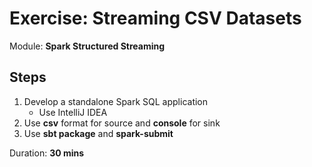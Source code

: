 # Exercise: Streaming CSV Datasets

Module: **Spark Structured Streaming**

## Steps

1. Develop a standalone Spark SQL application
    * Use IntelliJ IDEA
2. Use **csv** format for source and **console** for sink
3. Use **sbt package** and **spark-submit**

Duration: **30 mins**

<!--
## Solution

val solution = words.withColumn("solution", concat_ws(" ", $"words"))
-->
